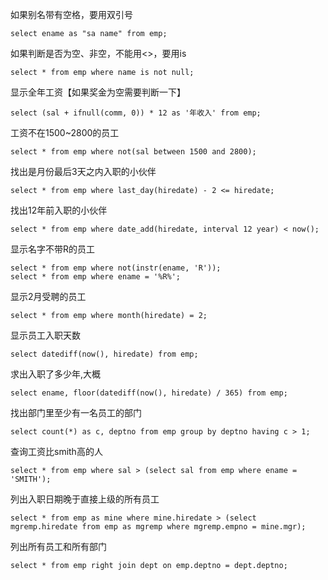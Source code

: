 如果别名带有空格，要用双引号

```mysql
select ename as "sa name" from emp;
```



如果判断是否为空、非空，不能用<>，要用is

```mysql
select * from emp where name is not null;
```



显示全年工资【如果奖金为空需要判断一下】

```mysql
select (sal + ifnull(comm, 0)) * 12 as '年收入' from emp;
```



工资不在1500~2800的员工

```mysql
select * from emp where not(sal between 1500 and 2800);
```



找出是月份最后3天之内入职的小伙伴

```mysql
select * from emp where last_day(hiredate) - 2 <= hiredate;
```



找出12年前入职的小伙伴

```mysql
select * from emp where date_add(hiredate, interval 12 year) < now();
```



显示名字不带R的员工

```mysql
select * from emp where not(instr(ename, 'R')); 
select * from emp where ename = '%R%';
```



显示2月受聘的员工

```mysql
select * from emp where month(hiredate) = 2;
```



显示员工入职天数

```mysql
select datediff(now(), hiredate) from emp;
```



求出入职了多少年,大概

```mysql
select ename, floor(datediff(now(), hiredate) / 365) from emp;
```



找出部门里至少有一名员工的部门

```mysql
select count(*) as c, deptno from emp group by deptno having c > 1;
```



查询工资比smith高的人

```mysql
select * from emp where sal > (select sal from emp where ename = 'SMITH');
```



列出入职日期晚于直接上级的所有员工

```mysql
select * from emp as mine where mine.hiredate > (select mgremp.hiredate from emp as mgremp where mgremp.empno = mine.mgr);
```



列出所有员工和所有部门

```mysql
select * from emp right join dept on emp.deptno = dept.deptno; 
```





